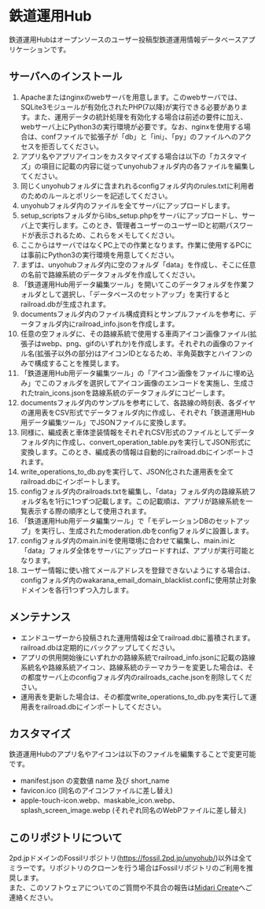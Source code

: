 # 鉄道運用Hub

鉄道運用Hubはオープンソースのユーザー投稿型鉄道運用情報データベースアプリケーションです。  

## サーバへのインストール

1. Apacheまたはnginxのwebサーバを用意します。このwebサーバでは、SQLite3モジュールが有効化されたPHP(7以降)が実行できる必要があります。また、運用データの統計処理を有効化する場合は前述の要件に加え、webサーバ上にPython3の実行環境が必要です。なお、nginxを使用する場合は、confファイルで拡張子が「db」と「ini」、「py」のファイルへのアクセスを拒否してください。
2. アプリ名やアプリアイコンをカスタマイズする場合は以下の「カスタマイズ」の項目に記載の内容に従ってunyohubフォルダ内の各ファイルを編集してください。
3. 同じくunyohubフォルダに含まれれるconfigフォルダ内のrules.txtに利用者のためのルールとポリシーを記述してください。
4. unyohubフォルダ内のファイルを全てサーバにアップロードします。
5. setup_scriptsフォルダからlibs_setup.phpをサーバにアップロードし、サーバ上で実行します。このとき、管理者ユーザーのユーザーIDと初期パスワードが表示されるため、これらをメモしてください。
6. ここからはサーバではなくPC上での作業となります。作業に使用するPCには事前にPython3の実行環境を用意してください。
7. まずは、unyohubフォルダ内に空のフォルダ「data」を作成し、そこに任意の名前で路線系統のデータフォルダを作成してください。
8. 「鉄道運用Hub用データ編集ツール」を開いてこのデータフォルダを作業フォルダとして選択し、「データベースのセットアップ」を実行するとrailroad.dbが生成されます。
9. documentsフォルダ内のファイル構成資料とサンプルファイルを参考に、データフォルダ内にrailroad_info.jsonを作成します。
10. 任意の空フォルダに、その路線系統で使用する車両アイコン画像ファイル(拡張子はwebp、png、gifのいずれか)を作成します。それぞれの画像のファイル名(拡張子以外の部分)はアイコンIDとなるため、半角英数字とハイフンのみで構成することを推奨します。
11. 「鉄道運用Hub用データ編集ツール」の「アイコン画像をファイルに埋め込み」でこのフォルダを選択してアイコン画像のエンコードを実施し、生成されたtrain_icons.jsonを路線系統のデータフォルダにコピーします。
12. documentsフォルダ内のサンプルを参考にして、各路線の時刻表、各ダイヤの運用表をCSV形式でデータフォルダ内に作成し、それぞれ「鉄道運用Hub用データ編集ツール」でJSONファイルに変換します。
13. 同様に、編成表と車体塗装情報をそれぞれCSV形式のファイルとしてデータフォルダ内に作成し、convert_operation_table.pyを実行してJSON形式に変換します。このとき、編成表の情報は自動的にrailroad.dbにインポートされます。
14. write_operations_to_db.pyを実行して、JSON化された運用表を全てrailroad.dbにインポートします。
15. configフォルダ内のrailroads.txtを編集し、「data」フォルダ内の路線系統フォルダ名を1行に1つずつ記載します。この記載順は、アプリが路線系統を一覧表示する際の順序として使用されます。
16. 「鉄道運用Hub用データ編集ツール」で「モデレーションDBのセットアップ」を実行し、生成されたmoderation.dbをconfigフォルダに設置します。
17. configフォルダ内のmain.iniを使用環境に合わせて編集し、main.iniと「data」フォルダ全体をサーバにアップロードすれば、アプリが実行可能となります。
18. ユーザー情報に使い捨てメールアドレスを登録できないようにする場合は、configフォルダ内のwakarana_email_domain_blacklist.confに使用禁止対象ドメインを各行1つずつ入力します。

## メンテナンス

- エンドユーザーから投稿された運用情報は全てrailroad.dbに蓄積されます。railroad.dbは定期的にバックアップしてください。
- アプリの供用開始後にいずれかの路線系統でrailroad_info.jsonに記載の路線系統名や路線系統アイコン、路線系統のテーマカラーを変更した場合は、その都度サーバ上のconfigフォルダ内のrailroads_cache.jsonを削除してください。
- 運用表を更新した場合は、その都度write_operations_to_db.pyを実行して運用表をrailroad.dbにインポートしてください。

## カスタマイズ

鉄道運用Hubのアプリ名やアイコンは以下のファイルを編集することで変更可能です。

- manifest.json の変数値 name 及び short_name
- favicon.ico (同名のアイコンファイルに差し替え)
- apple-touch-icon.webp、maskable_icon.webp、splash_screen_image.webp (それぞれ同名のWebPファイルに差し替え)

## このリポジトリについて

2pd.jpドメインのFossilリポジトリ(<https://fossil.2pd.jp/unyohub/>)以外は全てミラーです。リポジトリのクローンを行う場合はFossilリポジトリのご利用を推奨します。  
また、このソフトウェアについてのご質問や不具合の報告は[Midari Create](https://create.2pd.jp/)へご連絡ください。
